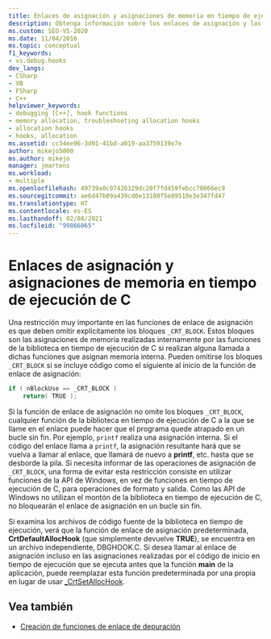 ```yaml
---
title: Enlaces de asignación y asignaciones de memoria en tiempo de ejecución de C
description: Obtenga información sobre los enlaces de asignación y las asignaciones de memoria en tiempo de ejecución de C en la depuración de Visual Studio. Las funciones de enlace de asignación deben omitir explícitamente los bloques _CRT_BLOCK.
ms.custom: SEO-VS-2020
ms.date: 11/04/2016
ms.topic: conceptual
f1_keywords:
- vs.debug.hooks
dev_langs:
- CSharp
- VB
- FSharp
- C++
helpviewer_keywords:
- debugging [C++], hook functions
- memory allocation, troubleshooting allocation hooks
- allocation hooks
- hooks, allocation
ms.assetid: cc34ee96-3d91-41bd-a019-aa3759139e7e
author: mikejo5000
ms.author: mikejo
manager: jmartens
ms.workload:
- multiple
ms.openlocfilehash: 49739a0c07426329dc20f7fd459febcc70866ec9
ms.sourcegitcommit: ae6d47b09a439cd0e13180f5e89510e3e347fd47
ms.translationtype: HT
ms.contentlocale: es-ES
ms.lasthandoff: 02/08/2021
ms.locfileid: "99866065"
---
```

# <a name="allocation-hooks-and-c-run-time-memory-allocations"></a>Enlaces de asignación y asignaciones de memoria en tiempo de ejecución de C
Una restricción muy importante en las funciones de enlace de asignación es que deben omitir explícitamente los bloques `_CRT_BLOCK`. Estos bloques son las asignaciones de memoria realizadas internamente por las funciones de la biblioteca en tiempo de ejecución de C si realizan alguna llamada a dichas funciones que asignan memoria interna. Pueden omitirse los bloques `_CRT_BLOCK` si se incluye código como el siguiente al inicio de la función de enlace de asignación:

```cpp
if ( nBlockUse == _CRT_BLOCK )
    return( TRUE );
```

Si la función de enlace de asignación no omite los bloques `_CRT_BLOCK`, cualquier función de la biblioteca en tiempo de ejecución de C a la que se llame en el enlace puede hacer que el programa quede atrapado en un bucle sin fin. Por ejemplo, `printf` realiza una asignación interna. Si el código del enlace llama a `printf`, la asignación resultante hará que se vuelva a llamar al enlace, que llamará de nuevo a **printf**, etc. hasta que se desborde la pila. Si necesita informar de las operaciones de asignación de `_CRT_BLOCK`, una forma de evitar esta restricción consiste en utilizar funciones de la API de Windows, en vez de funciones en tiempo de ejecución de C, para operaciones de formato y salida. Como las API de Windows no utilizan el montón de la biblioteca en tiempo de ejecución de C, no bloquearán el enlace de asignación en un bucle sin fin.

Si examina los archivos de código fuente de la biblioteca en tiempo de ejecución, verá que la función de enlace de asignación predeterminada, **CrtDefaultAllocHook** (que simplemente devuelve **TRUE**), se encuentra en un archivo independiente, DBGHOOK.C. Si desea llamar al enlace de asignación incluso en las asignaciones realizadas por el código de inicio en tiempo de ejecución que se ejecuta antes que la función **main** de la aplicación, puede reemplazar esta función predeterminada por una propia en lugar de usar [_CrtSetAllocHook](/cpp/c-runtime-library/reference/crtsetallochook).

## <a name="see-also"></a>Vea también
- [Creación de funciones de enlace de depuración](../debugger/debug-hook-function-writing.md)
